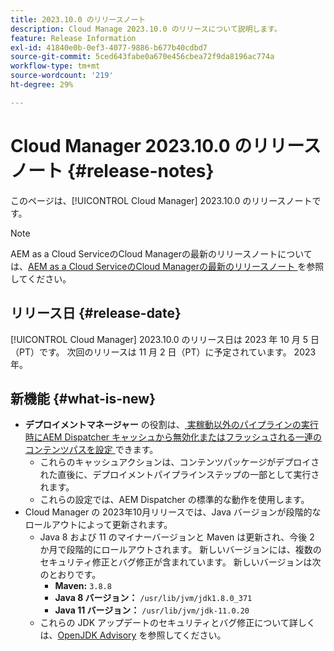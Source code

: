 ```yaml
---
title: 2023.10.0 のリリースノート
description: Cloud Manage 2023.10.0 のリリースについて説明します。
feature: Release Information
exl-id: 41840e0b-0ef3-4077-9886-b677b40cdbd7
source-git-commit: 5ced643fabe0a670e456cbea72f9da8196ac774a
workflow-type: tm+mt
source-wordcount: '219'
ht-degree: 29%

---
```


# Cloud Manager 2023.10.0 のリリースノート {#release-notes}

このページは、[!UICONTROL Cloud Manager] 2023.10.0 のリリースノートです。

>[!NOTE]
>
>AEM as a Cloud ServiceのCloud Managerの最新のリリースノートについては、[AEM as a Cloud ServiceのCloud Managerの最新のリリースノート ](https://experienceleague.adobe.com/en/docs/experience-manager-cloud-service/content/release-notes/cloud-manager/current) を参照してください。

## リリース日 {#release-date}

[!UICONTROL Cloud Manager] 2023.10.0 のリリース日は 2023 年 10 月 5 日（PT）です。 次回のリリースは 11 月 2 日（PT）に予定されています。 2023 年。

## 新機能 {#what-is-new}

* **デプロイメントマネージャー** の役割は、[ 実稼動以外のパイプラインの実行時にAEM Dispatcher キャッシュから無効化またはフラッシュされる一連のコンテンツパスを設定 ](/help/using/non-production-pipelines.md) できます。
   * これらのキャッシュアクションは、コンテンツパッケージがデプロイされた直後に、デプロイメントパイプラインステップの一部として実行されます。
   * これらの設定では、AEM Dispatcher の標準的な動作を使用します。
* Cloud Manager の 2023年10月リリースでは、Java バージョンが段階的なロールアウトによって更新されます。
   * Java 8 および 11 のマイナーバージョンと Maven は更新され、今後 2 か月で段階的にロールアウトされます。 新しいバージョンには、複数のセキュリティ修正とバグ修正が含まれています。 新しいバージョンは次のとおりです。
      * **Maven:** `3.8.8`
      * **Java 8 バージョン：** `/usr/lib/jvm/jdk1.8.0_371`
      * **Java 11 バージョン：** `/usr/lib/jvm/jdk-11.0.20`
   * これらの JDK アップデートのセキュリティとバグ修正について詳しくは、[OpenJDK Advisory](https://openjdk.org/groups/vulnerability/advisories/) を参照してください。
